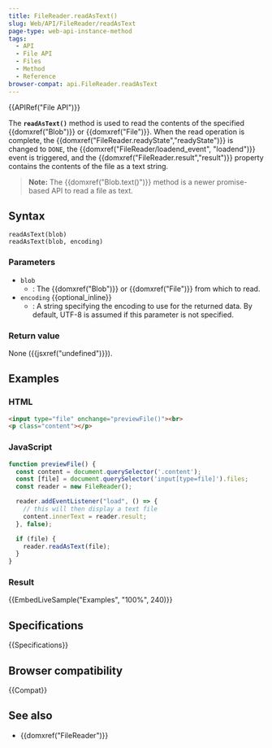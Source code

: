 ```yaml
---
title: FileReader.readAsText()
slug: Web/API/FileReader/readAsText
page-type: web-api-instance-method
tags:
  - API
  - File API
  - Files
  - Method
  - Reference
browser-compat: api.FileReader.readAsText
---
```


{{APIRef("File API")}}

The **`readAsText()`** method is used to read the contents of the specified {{domxref("Blob")}} or {{domxref("File")}}.
When the read operation is complete, the {{domxref("FileReader.readyState","readyState")}} is changed to `DONE`,
the {{domxref("FileReader/loadend_event", "loadend")}} event is triggered, and the {{domxref("FileReader.result","result")}} property contains the contents of the file as a text string.

> **Note:** The {{domxref("Blob.text()")}} method is a newer promise-based API to read a file as text.

## Syntax

```js-nolint
readAsText(blob)
readAsText(blob, encoding)
```

### Parameters

- `blob`
  - : The {{domxref("Blob")}} or {{domxref("File")}} from which to read.
- `encoding` {{optional_inline}}
  - : A string specifying the encoding to use for the returned data. By default, UTF-8 is assumed if this parameter is not specified.

### Return value

None ({{jsxref("undefined")}}).

## Examples

### HTML

```html
<input type="file" onchange="previewFile()"><br>
<p class="content"></p>
```

### JavaScript

```js
function previewFile() {
  const content = document.querySelector('.content');
  const [file] = document.querySelector('input[type=file]').files;
  const reader = new FileReader();

  reader.addEventListener("load", () => {
    // this will then display a text file
    content.innerText = reader.result;
  }, false);

  if (file) {
    reader.readAsText(file);
  }
}
```

### Result

{{EmbedLiveSample("Examples", "100%", 240)}}

## Specifications

{{Specifications}}

## Browser compatibility

{{Compat}}

## See also

- {{domxref("FileReader")}}

